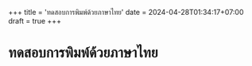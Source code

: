 +++
title = 'ทดสอบการพิมพ์ด้วยภาษาไทย'
date = 2024-04-28T01:34:17+07:00
draft = true
+++

# ทดสอบการพิมพ์ด้วยภาษาไทย
